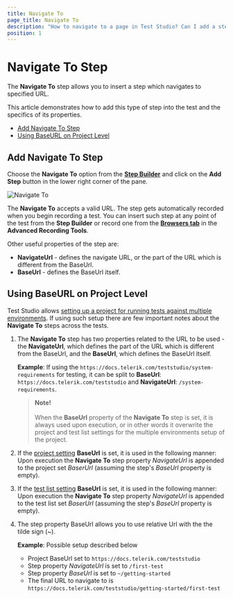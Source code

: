```yaml
---
title: Navigate To
page_title: Navigate To
description: "How to navigate to a page in Test Studio? Can I add a step to navigate to a page in the middle of the test in Test Studio"
position: 1
---
```


# Navigate To Step 

The __Navigate To__ step allows you to insert a step which navigates to specified URL.

This article demonstrates how to add this type of step into the test and the specifics of its properties.

- [Add Navigate To Step](#add-navigate-to-step)
- [Using BaseURL on Project Level](#using-baseurl-on-project-level)

## Add Navigate To Step

Choose the __Navigate To__ option from the <a href="/features/custom-steps/overview" target="_blank">__Step Builder__</a> and click on the __Add Step__ button in the lower right corner of the pane.

![Navigate To](/img/features/custom-steps/navigate-to/fig1.png)

The __Navigate To__ accepts a valid URL. The step gets automatically recorded when you begin recording a test. You can insert such step at any point of the test from the __Step Builder__ or record one from the <a href="/features/recorder/advanced-recording-tools/browser-control" target="_blank">__Browsers tab__</a> in the __Advanced Recording Tools__.

Other useful properties of the step are:

* __NavigateUrl__ - defines the navigate URL, or the part of the URL which is different from the BaseUrl.
* __BaseUrl__ -  defines the BaseUrl itself.

## Using BaseURL on Project Level

Test Studio allows <a href="/knowledge-base/test-execution-kb/base-url" target="_blank">setting up a project for running tests against multiple environments</a>. If using such setup there are few important notes about the __Navigate To__ steps across the tests.

1. The __Navigate To__ step has two properties related to the URL to be used - the __NavigateUrl__, which defines the part of the URL which is different from the BaseUrl,  and the __BaseUrl__, which defines the BaseUrl itself.

    __Example__: If using the `https://docs.telerik.com/teststudio/system-requirements` for testing, it can be split to __BaseUrl__: `https://docs.telerik.com/teststudio` and __NavigateUrl__: `/system-requirements`.

    > __Note!__
    ><br>
    ><br>
    >  When the __BaseUrl__ property of the __Navigate To__ step is set, it is always used upon execution, or in other words it overwrite the project and test list settings for the multiple environments setup of the project.

2. If the <a href="/features/project-settings/recording-options" target="_blank">project setting</a> __BaseUrl__ is set, it is used in the following manner: Upon execution the __Navigate To__ step property _NavigateUrl_ is appended to the project set _BaserUrl_ (assuming the step's _BaseUrl_ property is empty).

3. If the <a href="/features/test-lists/test-list-settings#web-tab" target="_blank">test list setting</a> __BaseUrl__ is set, it is used in the following manner: Upon execution the __Navigate To__ step property _NavigateUrl_ is appended to the test list set _BaserUrl_ (assuming the step's _BaseUrl_ property is empty).

4. The step property BaseUrl allows you to use relative Url with the the tilde sign (~).

    __Example__: Possible setup described below

    * Project BaseUrl set to `https://docs.telerik.com/teststudio`
    * Step property _NavigateUrl_ is set to `/first-test`
    * Step property _BaseUrl_ is set to `~/getting-started`
    * The final URL to navigate to is `https://docs.telerik.com/teststudio/getting-started/first-test`
